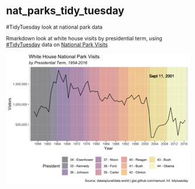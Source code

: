 # nat_parks_tidy_tuesday
#TidyTuesday look at national park data

Rmarkdown look at white house visits by presidential term, using [#TidyTuesday](https://github.com/rfordatascience/tidytuesday/) data on [National Park Visits](https://github.com/rfordatascience/tidytuesday/tree/master/data/2019/2019-09-17)

![./wh_visits.png](https://github.com/kjewell/nat_parks_tidy_tuesday/blob/master/wh_np_visits_date_drop.png)

<br/><br/>
